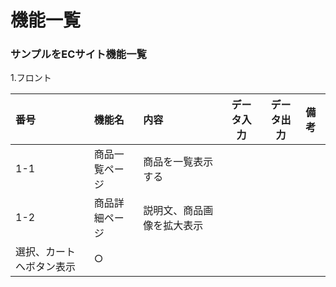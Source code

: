 # 機能一覧
### サンプルをECサイト機能一覧
1.フロント

|番号|機能名|内容|データ入力|データ出力|備考|
|:---|:---|:---|:---:|:----:|:---|
|1-1|商品一覧ページ|商品を一覧表示する||
|1-2|商品詳細ページ|説明文、商品画像を拡大表示<br>
選択、カートへボタン表示|○|
